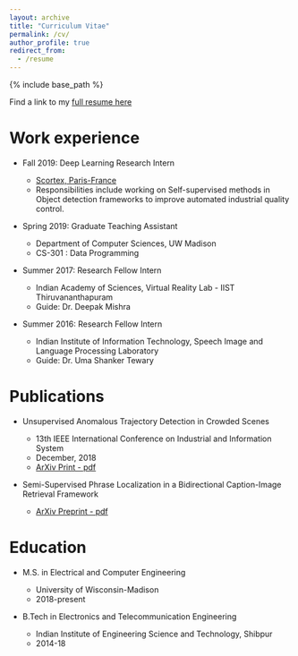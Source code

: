```yaml
---
layout: archive
title: "Curriculum Vitae"
permalink: /cv/
author_profile: true
redirect_from:
  - /resume
---
```


{% include base_path %}

Find a link to my [full resume here](https://drive.google.com/file/d/1-vDNskCVdg80PsGltcIdbzJlcT_4cIWj/view?usp=sharing)



Work experience
======
* Fall 2019: Deep Learning Research Intern
  * [Scortex, Paris-France](https://scortex.io)
  * Responsibilities include working on Self-supervised methods in Object detection frameworks to improve automated industrial quality control.

* Spring 2019: Graduate Teaching Assistant
  * Department of Computer Sciences, UW Madison
  * CS-301 : Data Programming

* Summer 2017: Research Fellow Intern 
  * Indian Academy of Sciences, Virtual Reality Lab - IIST Thiruvananthapuram
  * Guide: Dr. Deepak Mishra

* Summer 2016: Research Fellow Intern
  * Indian Institute of Information Technology, Speech Image and Language Processing Laboratory
  * Guide: Dr. Uma Shanker Tewary

Publications
======
* Unsupervised Anomalous Trajectory Detection in Crowded Scenes
  * 13th IEEE International Conference on Industrial and Information System
  * December, 2018
  * [ArXiv Print - pdf](https://arxiv.org/pdf/1907.01717.pdf)

* Semi-Supervised Phrase Localization in a Bidirectional Caption-Image Retrieval Framework
  * [ArXiv Preprint - pdf](https://arxiv.org/pdf/1908.02950.pdf)

Education
======
* M.S. in Electrical and Computer Engineering
	* University of Wisconsin-Madison
	* 2018-present

* B.Tech in Electronics and Telecommunication Engineering
	* Indian Institute of Engineering Science and Technology, Shibpur
	* 2014-18 



